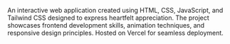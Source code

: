 An interactive web application created using HTML, CSS, JavaScript, and Tailwind CSS designed to express heartfelt appreciation. The project showcases frontend development skills, animation techniques, and responsive design principles. Hosted on Vercel for seamless deployment.
